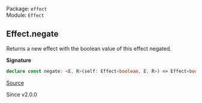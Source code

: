 Package: `effect`<br />
Module: `Effect`<br />

## Effect.negate

Returns a new effect with the boolean value of this effect negated.

**Signature**

```ts
declare const negate: <E, R>(self: Effect<boolean, E, R>) => Effect<boolean, E, R>
```

[Source](https://github.com/Effect-TS/effect/tree/main/packages/effect/src/Effect.ts#L5268)

Since v2.0.0